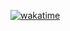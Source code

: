 [![wakatime](https://wakatime.com/badge/user/63a72520-d3a8-47c6-b5a2-e062fb18aba1.svg)](https://wakatime.com/@63a72520-d3a8-47c6-b5a2-e062fb18aba1)
